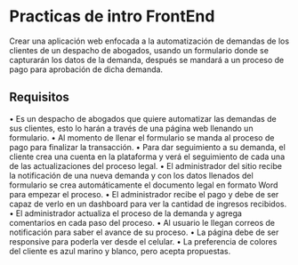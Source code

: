# Practicas de intro FrontEnd
Crear una aplicación web enfocada a la automatización de demandas de los clientes de un despacho de abogados, usando un formulario donde se capturarán los datos de la demanda, después se mandará a un proceso de pago para aprobación de dicha demanda.

## Requisitos
•	Es un despacho de abogados que quiere automatizar las demandas de sus clientes, esto lo harán a través de una página web llenando un formulario.
•	Al momento de llenar el formulario se manda al proceso de pago para finalizar la transacción.
•	Para dar seguimiento a su demanda, el cliente crea una cuenta en la plataforma y verá el seguimiento de cada una de las actualizaciones del proceso legal.
•	El administrador del sitio recibe la notificación de una nueva demanda y con los datos llenados del formulario se crea automáticamente el documento legal en formato Word para empezar el proceso.
•	El administrador recibe el pago y debe de ser capaz de verlo en un dashboard para ver la cantidad de ingresos recibidos.
•	El administrador actualiza el proceso de la demanda y agrega comentarios en cada paso del proceso.
•	Al usuario le llegan correos de notificación para saber el avance de su proceso.
•	La página debe de ser responsive para poderla ver desde el celular.
•	La preferencia de colores del cliente es azul marino y blanco, pero acepta propuestas.

